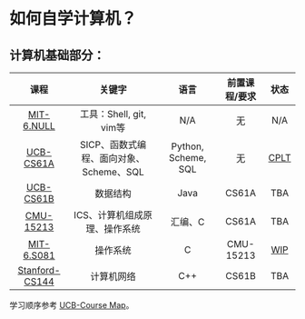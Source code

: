 # 如何自学计算机？

## 计算机基础部分：

|                             课程                             |                 关键字                  |        语言         | 前置课程/要求 |                     状态                      |
| :----------------------------------------------------------: | :-------------------------------------: | :-----------------: | :-----------: | :-------------------------------------------: |
|     [MIT-6.NULL](https://missing-semester-cn.github.io/)     |         工具：Shell, git, vim等         |         N/A         |      无       |                      N/A                      |
|               [UCB-CS61A](https://cs61a.org/)                | SICP、函数式编程、面向对象、Scheme、SQL | Python, Scheme, SQL |      无       | [CPLT](https://github.com/ZachVec/CS61A-SICP) |
|          [UCB-CS61B](https://sp18.datastructur.es/)          |                数据结构                 |        Java         |     CS61A     |                      TBA                      |
|          [CMU-15213](https://www.cs.cmu.edu/~213/)           |        ICS、计算机组成原理、操作系统         |       汇编、C       |     CS61A     |                      TBA                      |
| [MIT-6.S081](https://pdos.csail.mit.edu/6.S081/2020/schedule.html) |                操作系统                 |          C          |   CMU-15213   |   [WIP](https://github.com/ZachVec/6.S081)    |
|          [Stanford-CS144](https://cs144.github.io/)          |               计算机网络                |         C++         |     CS61B     |                      TBA                      |

学习顺序参考 [UCB-Course Map](https://hkn.eecs.berkeley.edu/courseguides)。
